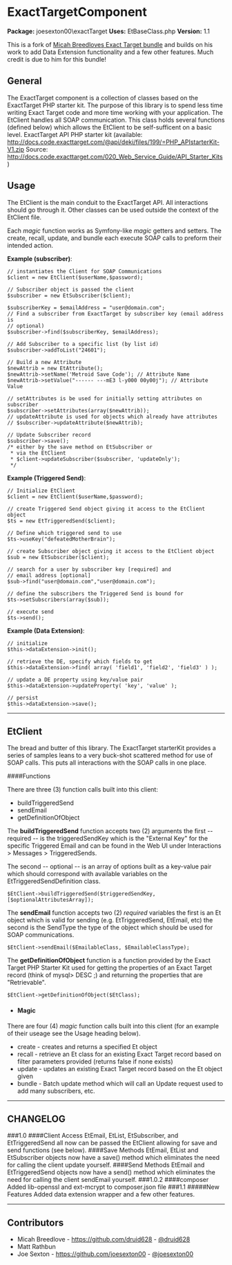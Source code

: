 ExactTargetComponent
========

**Package:** joesexton00\exactTarget
**Uses:** EtBaseClass.php
**Version:** 1.1

This is a fork of [Micah Breedloves Exact Target bundle](https://github.com/druid628/exacttarget) and builds on his work to add Data Extension functionality and a few other features.  Much credit is due to him for this bundle!

General
----------
The ExactTarget component is a collection of classes based on the
ExactTarget PHP starter kit. The purpose of this library is to spend less time
writing Exact Target code and more time working with your application.
The EtClient handles all SOAP communication. This class holds several
functions (defined below) which allows the EtClient to be self-sufficent on a
basic level.
ExactTarget API PHP starter kit (available:
<http://docs.code.exacttarget.com/@api/deki/files/199/=PHP_APIstarterKit-V1.zip>
Source:
<http://docs.code.exacttarget.com/020_Web_Service_Guide/API_Starter_Kits>)


Usage
----------
The EtClient is the main conduit to the ExactTarget API. All interactions
should go through it.  Other classes can be used outside the context of the
EtClient file.

Each *magic* function works as Symfony-like *magic* getters and setters.  The
create, recall, update, and bundle each execute SOAP calls to preform their intended
action.

**Example (subscriber)**:

    // instantiates the Client for SOAP Communications
    $client = new EtClient($userName,$password);

    // Subscriber object is passed the client
    $subscriber = new EtSubscriber($client);

    $subscriberKey = $emailAddress = "user@domain.com";
    // Find a subscriber from ExactTarget by subscriber key (email address is
    // optional)
    $subscriber->find($subscriberKey, $emailAddress);

    // Add Subscriber to a specific list (by list id)
    $subscriber->addToList("24601");

    // Build a new Attribute
    $newAttrib = new EtAttribute();
    $newAttrib->setName('Metroid Save Code'); // Attribute Name
    $newAttrib->setValue("------ ---mE3 l-y000 00y00j"); // Attribute Value

    // setAttributes is be used for initially setting attributes on subscriber
    $subscriber->setAttributes(array($newAttrib));
    // updateAttribute is used for objects which already have attributes
    // $subscriber->updateAttribute($newAttrib);

    // Update Subscriber record
    $subscriber->save();
    /* either by the save method on EtSubscriber or
     * via the EtClient
     * $client->updateSubscriber($subscriber, 'updateOnly');
     */

**Example (Triggered Send)**:

    // Initialize EtClient
    $client = new EtClient($userName,$password);

    // create Triggered Send object giving it access to the EtClient object
    $ts = new EtTriggeredSend($client);

    // Define which triggered send to use
    $ts->useKey("defeatedMotherBrain");

    // create Subscriber object giving it access to the EtClient object
    $sub = new EtSubscriber($client);

    // search for a user by subscriber key [required] and
    // email address [optional]
    $sub->find("user@domain.com","user@domain.com");

    // define the subscribers the Triggered Send is bound for
    $ts->setSubscribers(array($sub));

    // execute send
    $ts->send();

**Example (Data Extension)**:

    // initialize
    $this->dataExtension->init();

    // retrieve the DE, specify which fields to get
    $this->dataExtension->find( array( 'field1', 'field2', 'field3' ) );

    // update a DE property using key/value pair
    $this->dataExtension->updateProperty( 'key', 'value' );

    // persist
    $this->dataExtension->save();

* * *

EtClient
----------
The bread and butter of this library. The ExactTarget starterKit provides a
series of samples leans to a very buck-shot scattered method for use of SOAP
calls. This puts all interactions with the SOAP calls in one place.

####Functions

There are three (3) function calls built into this client:

* buildTriggeredSend
* sendEmail
* getDefinitionOfObject


The **buildTriggeredSend** function accepts two (2) arguments the first --
required -- is the triggeredSendKey which is the "External Key" for the specific
Triggered Email and can be found in the Web UI under Interactions > Messages >
TriggeredSends.

The second -- optional -- is an array of options built as a key-value pair which
should correspond with available variables on the EtTriggeredSendDefinition
class.

`$EtClient->buildTriggeredSend($triggeredSendKey, [$optionalAttributesArray]);`

The **sendEmail** function accepts two (2) *required* variables the first is an
Et object which  is valid for sending (e.g. EtTriggeredSend, EtEmail, etc)
 the second is the SendType the type of the object which should be used for SOAP
 communications.

`$EtClient->sendEmail($EmailableClass, $EmailableClassType);`

The **getDefinitionOfObject** function is a function provided by the Exact
Target PHP Starter Kit used for getting the properties of an Exact Target
record (think of mysql> DESC <table>;) and returning the properties that are
"Retrievable".

`$EtClient->getDefinitionOfObject($EtClass);`

 * #### Magic
There are four (4) *magic* function calls built into this client (for an
example of their useage see the Usage heading below).

  *  create - creates and returns a specified Et object
  *  recall - retrieve an Et class for an existing Exact Target record based
  on filter parameters provided (returns false if none exists)
  *  update - updates an existing Exact Target record based on the Et object
  given
  *  bundle - Batch update method which will call an Update request used to add
  many subscribers, etc.

* * *

CHANGELOG
----------
###1.0
####Client Access
EtEmail, EtList, EtSubscriber, and EtTriggeredSend all now can be
passed the EtClient allowing for save and send functions (see below).
####Save Methods
EtEmail, EtList and EtSubscriber objects now have a save() method which
eliminates the need for calling the client update yourself.
####Send Methods
EtEmail and EtTriggeredSend objects now have a send() method which
eliminates the need for calling the client sendEmail yourself.
###1.0.2
####composer
Added lib-openssl and ext-mcrypt to composer.json file
###1.1
#####New Features
Added data extension wrapper and a few other features.


* * *

Contributors
----------
 * Micah Breedlove - <https://github.com/druid628> - [@druid628](http://twitter.com/druid628)
 * Matt Rathbun
 * Joe Sexton - <https://github.com/joesexton00> - [@joesexton00](http://twitter.com/joesexton00)
